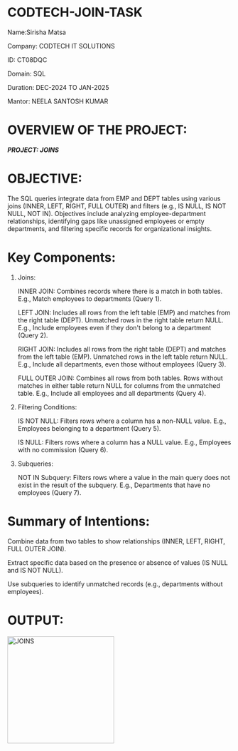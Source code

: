 # CODTECH-JOIN-TASK

Name:Sirisha Matsa

Company: CODTECH IT SOLUTIONS

ID: CT08DQC

Domain: SQL 

Duration: DEC-2024 TO JAN-2025

Mantor: NEELA SANTOSH KUMAR

# OVERVIEW OF THE PROJECT:

***PROJECT: JOINS***

# OBJECTIVE:

The SQL queries integrate data from EMP and DEPT tables using various joins (INNER, LEFT, RIGHT, FULL OUTER) and filters (e.g., IS NULL, IS NOT NULL, NOT IN). Objectives include analyzing employee-department relationships, identifying gaps like unassigned employees or empty departments, and filtering specific records for organizational insights.

# Key Components:

1. Joins:

    INNER JOIN: Combines records where there is a match in both tables.
    E.g., Match employees to departments (Query 1).

    LEFT JOIN: Includes all rows from the left table (EMP) and matches from the right table (DEPT). Unmatched rows in the right table return NULL.
    E.g., Include employees even if they don't belong to a department (Query 2).

    RIGHT JOIN: Includes all rows from the right table (DEPT) and matches from the left table (EMP). Unmatched rows in the left table return NULL.
    E.g., Include all departments, even those without employees (Query 3).

    FULL OUTER JOIN: Combines all rows from both tables. Rows without matches in either table return NULL for columns from the unmatched table.
    E.g., Include all employees and all departments (Query 4).

2. Filtering Conditions:
   

    IS NOT NULL: Filters rows where a column has a non-NULL value.
    E.g., Employees belonging to a department (Query 5).

    IS NULL: Filters rows where a column has a NULL value.
    E.g., Employees with no commission (Query 6).

3. Subqueries:


    NOT IN Subquery: Filters rows where a value in the main query does not exist in the result of the subquery.
    E.g., Departments that have no employees (Query 7).

# Summary of Intentions:

Combine data from two tables to show relationships (INNER, LEFT, RIGHT, FULL OUTER JOIN).

Extract specific data based on the presence or absence of values (IS NULL and IS NOT NULL).

Use subqueries to identify unmatched records (e.g., departments without employees).

# OUTPUT:

<img width="240" alt="JOINS" src="https://github.com/user-attachments/assets/ee0d4320-25d7-459a-8dac-adfe091f4b3b" />
